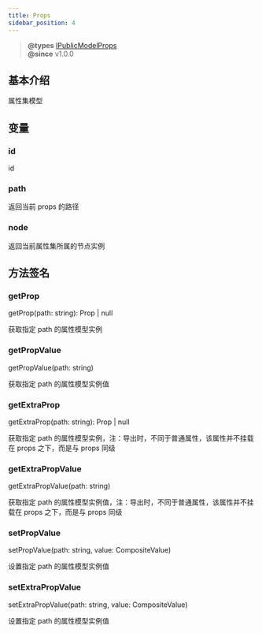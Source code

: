 ```yaml
---
title: Props
sidebar_position: 4
---
```

> **@types** [IPublicModelProps](https://github.com/alibaba/lowcode-engine/blob/main/packages/types/src/shell/model/props.ts)<br/>
> **@since** v1.0.0

## 基本介绍

属性集模型

## 变量
### id

id
### path

返回当前 props 的路径
### node

返回当前属性集所属的节点实例

## 方法签名
### getProp

getProp(path: string): Prop | null

获取指定 path 的属性模型实例

### getPropValue

getPropValue(path: string)

获取指定 path 的属性模型实例值

### getExtraProp

getExtraProp(path: string): Prop | null

获取指定 path 的属性模型实例，注：导出时，不同于普通属性，该属性并不挂载在 props 之下，而是与 props 同级

### getExtraPropValue

getExtraPropValue(path: string)

获取指定 path 的属性模型实例值，注：导出时，不同于普通属性，该属性并不挂载在 props 之下，而是与 props 同级

### setPropValue

setPropValue(path: string, value: CompositeValue)

设置指定 path 的属性模型实例值

### setExtraPropValue

setExtraPropValue(path: string, value: CompositeValue)

设置指定 path 的属性模型实例值